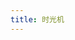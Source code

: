```yaml
---
title: 时光机
---
```


<body>
  <div id="lazy"></div>
  <div id="artitalk"></div>
  <script>
    const appID = 'Ikn1WpEQq7e9N6H3EhY9k43J-9Nh9j0Va',
          appKEY = '3SnOsnvmkYXBAT0WFNoLdEuR',
          username = 'Royce',
          severurl = 'https://shuo.royce2003.top',
          per = 10,
          lazy = 0;
  </script>
</body>
